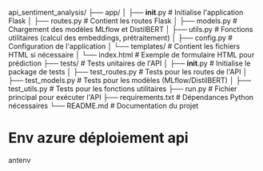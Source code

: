 api_sentiment_analysis/
├── app/
│ ├── **init**.py # Initialise l'application Flask
│ ├── routes.py # Contient les routes Flask
│ ├── models.py # Chargement des modèles MLflow et DistilBERT
│ ├── utils.py # Fonctions utilitaires (calcul des embeddings, prétraitement)
│ ├── config.py # Configuration de l'application
│ └── templates/ # Contient les fichiers HTML si nécessaire
│ └── index.html # Exemple de formulaire HTML pour prédiction
├── tests/ # Tests unitaires de l'API
│ ├── **init**.py # Initialise le package de tests
│ ├── test_routes.py # Tests pour les routes de l'API
│ ├── test_models.py # Tests pour les modèles (MLflow/DistilBERT)
│ ├── test_utils.py # Tests pour les fonctions utilitaires
├── run.py # Fichier principal pour exécuter l'API
├── requirements.txt # Dépendances Python nécessaires
└── README.md # Documentation du projet

# Env azure déploiement api 
antenv
